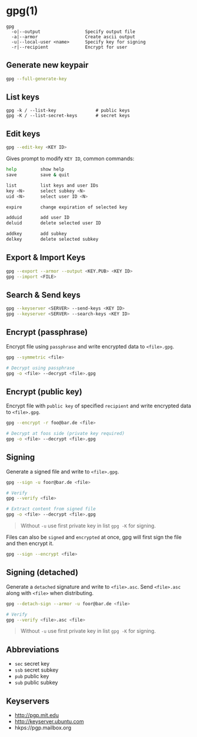 # gpg(1)

```
gpg
  -o|--output                 Specify output file
  -a|--armor                  Create ascii output
  -u|--local-user <name>      Specify key for signing
  -r|--recipient              Encrypt for user
```

## Generate new keypair
```bash
gpg --full-generate-key
```

## List keys
```
gpg -k / --list-key               # public keys
gpg -K / --list-secret-keys       # secret keys
```

## Edit keys
```bash
gpg --edit-key <KEY ID>
```
Gives prompt to modify `KEY ID`, common commands:
```bash
help         show help
save         save & quit

list         list keys and user IDs
key <N>      select subkey <N>
uid <N>      select user ID <N>

expire       change expiration of selected key

adduid       add user ID
deluid       delete selected user ID

addkey       add subkey
delkey       delete selected subkey
```

## Export & Import Keys
```bash
gpg --export --armor --output <KEY.PUB> <KEY ID>
gpg --import <FILE>
```

## Search & Send keys
```bash
gpg --keyserver <SERVER> --send-keys <KEY ID>
gpg --keyserver <SERVER> --search-keys <KEY ID>
```

## Encrypt (passphrase)
Encrypt file using `passphrase` and write encrypted data to `<file>.gpg`.
```bash
gpg --symmetric <file>

# Decrypt using passphrase
gpg -o <file> --decrypt <file>.gpg
```

## Encrypt (public key)
Encrypt file with `public key` of specified `recipient` and write encrypted
data to `<file>.gpg`.
```bash
gpg --encrypt -r foo@bar.de <file>

# Decrypt at foos side (private key required)
gpg -o <file> --decrypt <file>.gpg
```

## Signing
Generate a signed file and write to `<file>.gpg`.
```bash
gpg --sign -u foor@bar.de <file>

# Verify
gpg --verify <file>

# Extract content from signed file
gpg -o <file> --decrypt <file>.gpg
```
> Without `-u` use first private key in list `gpg -K` for signing.

Files can also be `signed` and `encrypted` at once, gpg will first sign the
file and then encrypt it.
```bash
gpg --sign --encrypt <file>
```

## Signing (detached)
Generate a `detached` signature and write to `<file>.asc`.
Send `<file>.asc` along with `<file>` when distributing.
```bash
gpg --detach-sign --armor -u foor@bar.de <file>

# Verify
gpg --verify <file>.asc <file>
```
> Without `-u` use first private key in list `gpg -K` for signing.

## Abbreviations
- `sec` secret key
- `ssb` secret subkey
- `pub` public key
- `sub` public subkey

## Keyservers
- http://pgp.mit.edu
- http://keyserver.ubuntu.com
- hkps://pgp.mailbox.org

